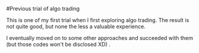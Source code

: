 #Previous trial of algo trading

This is one of my first trial when I first exploring algo trading. The result is not quite good, but none the less a valuable experience. 

I eventually moved on to some other approaches and succeeded with them (but those codes won't be disclosed XD) .
